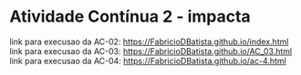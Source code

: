 # Atividade Contínua 2 - impacta
link para execusao da AC-02:
https://FabricioDBatista.github.io/index.html
link para execusao da AC-03:
https://FabricioDBatista.github.io/AC_03.html
link para execusao da AC-04:
https://FabricioDBatista.github.io/ac-4.html


